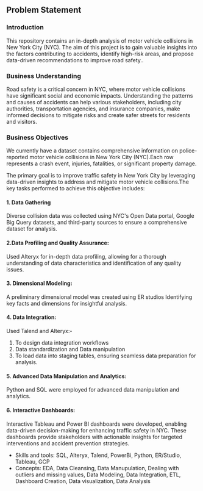 ## Problem Statement
### Introduction
This repository contains an in-depth analysis of motor vehicle collisions in New York City (NYC). The aim of this project is to gain valuable insights into the factors contributing to accidents, identify high-risk areas, and propose data-driven recommendations to improve road safety..

### Business Understanding
Road safety is a critical concern in NYC, where motor vehicle collisions have significant social and economic impacts. Understanding the patterns and causes of accidents can help various stakeholders, including city authorities, transportation agencies, and insurance companies, make informed decisions to mitigate risks and create safer streets for residents and visitors.

### Business Objectives
We currently have a dataset contains comprehensive information on police-reported motor vehicle collisions in New York City (NYC).Each row represents a crash event, injuries, fatalities, or significant property damage.

The primary goal is to improve traffic safety in New York City by leveraging data-driven insights to address and mitigate motor vehicle collisions.The key tasks performed to achieve this objective includes:

#### 1. Data Gathering
Diverse collision data was collected using NYC's Open Data portal, Google Big Query datasets, and third-party sources to ensure a comprehensive dataset for analysis.

#### 2.Data Profiling and Quality Assurance: 
Used Alteryx  for in-depth data profiling, allowing for a thorough understanding of data characteristics and identification of any quality issues.

#### 3. Dimensional Modeling: 
A preliminary dimensional model was created using ER studios
Identifying key facts and dimensions for insightful analysis.

#### 4. Data Integration: 
Used Talend and Alteryx:-
1. To design data integration workflows
2. Data standardization and Data manipulation
3. To load data into staging tables, ensuring seamless data preparation for analysis.

#### 5. Advanced Data Manipulation and Analytics: 
Python and SQL were employed for advanced data manipulation and analytics.

#### 6. Interactive Dashboards: 
Interactive Tableau and Power BI dashboards were developed, enabling data-driven decision-making for enhancing traffic safety in NYC. These dashboards provide stakeholders with actionable insights for targeted interventions and accident prevention strategies.


- Skills and tools: SQL, Alteryx, Talend, PowerBi, Python, ER/Studio, Tableau, GCP
- Concepts: EDA, Data Cleansing, Data Manupulation, Dealing with outliers and missing values, Data Modeling, Data Integration, ETL, Dashboard Creation, Data visualization, Data Analysis

